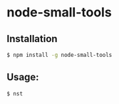 # node-small-tools

## Installation

```bash
$ npm install -g node-small-tools
```

## Usage:

```bash
$ nst
```